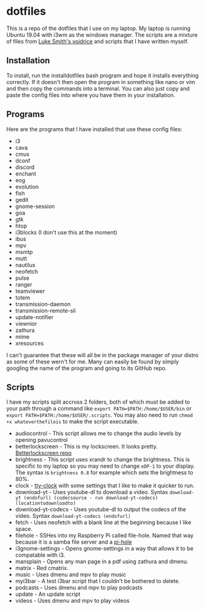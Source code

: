 # dotfiles
This is a repo of the dotfiles that I use on my laptop. 
My laptop is running Ubuntu 19.04 with i3wm as the windows manager. 
The scripts are a mixture of files from [Luke Smith's voidrice](https://github.com/lukesmithxyz/voidrice/) 
and scripts that I have written myself.

## Installation
To install, run the installdotfiles bash program and hope it installs 
everything correctly. If it doesn't then open the program in something 
like nano or vim and then copy the commands into a terminal. You can also 
just copy and paste the config files into where you have them in your 
installation.

## Programs
Here are the programs that I have installed that use these config files:

+ i3
+ cava
+ cmus
+ dconf
+ discord
+ enchant
+ eog
+ evolution
+ fish
+ gedit
+ gnome-session
+ goa
+ gtk
+ htop
+ i3blocks (I don't use this at the moment)
+ ibus
+ mpv
+ msmtp
+ mutt
+ nautilus
+ neofetch
+ pulse
+ ranger
+ teamviewer
+ totem
+ transmission-daemon
+ transmission-remote-sli
+ update-notifier
+ viewnior
+ zathura
+ mime
+ xresources

I can't guarantee that these will all be in the package manager of your 
distro as some of these wern't for me. Many can easily be found by simply 
googling the name of the program and going to its GitHub repo.

## Scripts

I have my scripts split accross 2 folders, both of which must be added to 
your path through a command like `export PATH=$PATH:/home/$USER/bin` or 
`export PATH=$PATH:/home/$USER/.scripts`. You may also need to run 
`chmod +x whateverthefileis` to make the script executable.

+ audiocontrol - 
   This script allows me to change the audio levels by opening pavucontrol
+ betterlockscreen - 
   This is my lockscreen. It looks pretty. [Betterlockscreen repo](https://github.com/pavanjadhaw/betterlockscreen/)
+ brightness - 
   This script uses xrandr to change the brightness. This is specific to my laptop so you may need to change `eDP-1` to your display. The syntax is `brightness 0.8` for example which sets the brightness to 80%.  
+ clock - 
   [tty-clock](https://github.com/xorg62/tty-clock/) with some settings that I like to make it quicker to run.  
+ download-yt - 
   Uses youtube-dl to download a video. Syntax `download-yt (endofurl) (codecsource - run download-yt-codecs) (locationtodownloadto)`
+ download-yt-codecs - 
   Uses youtube-dl to output the codecs of the video. Syntax `download-yt-codecs (endofurl)`
+ fetch - 
   Uses neofetch with a blank line at the beginning because I like space.
+ filehole - 
   SSHes into my Raspberry Pi called file-hole. Named that way because it is a samba file server and a [pi-hole](https://github.com/pi-hole/pi-hole)
+ i3gnome-settings - 
   Opens gnome-settings in a way that allows it to be compatable with i3.
+ mansplain - 
   Opens any man page in a pdf using zathura and dmenu.
+ matrix - 
   Red cmatrix.
+ music - 
   Uses dmenu and mpv to play music
+ myi3bar - 
   A test i3bar script that I couldn't be bothered to delete.
+ podcasts - 
   Uses dmenu and mpv to play podcasts
+ update - 
   An update script
+ videos - 
   Uses dmenu and mpv to play videos
